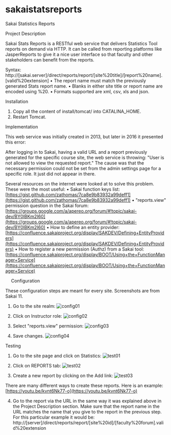 # sakaistatsreports
Sakai Statistics Reports



Project Description

Sakai Stats Reports is a RESTful web service that delivers Statistics Tool reports on demand via HTTP. It can be called from reporting  platforms like JasperReports to give it a nice user interface so that faculty and other stakeholders can benefit from the reports.

Syntax:
http://[sakai.server]/direct/reports/report/[site%20title]/[report%20name].[valid%20extension]
•	The report name must match the previously generated Stats report name.
•	Blanks in either site title or report name are encoded using %20.
•	Formats supported are xml, csv, xls and json. 



Installation
1.	Copy all the content of install/tomcat/ into CATALINA_HOME.
2.	Restart Tomcat.



Implementation

This web service was initially created in 2013, but later in 2016 it presented this error:

After logging in to Sakai, having a valid URL and a report previously generated for the specific course site, the web service is throwing:
"User is not allowed to view the requested report." 
The cause was that the necessary permission could not be set from the admin settings page for a specific role. It just did not appear in there.

Several resources on the internet were looked at to solve this problem. These were the most useful:
•	Sakai function keys list: [https://gist.github.com/zathomas/7ca8e9b83932a99deff1](https://gist.github.com/zathomas/7ca8e9b83932a99deff1)
•	"reports.view" permission question in the Sakai forum: [https://groups.google.com/a/apereo.org/forum/#!topic/sakai-dev/BY0lBKm2I60](https://groups.google.com/a/apereo.org/forum/#!topic/sakai-dev/BY0lBKm2I60)
•	How to define an entity provider: [https://confluence.sakaiproject.org/display/SAKDEV/Defining+EntityProviders](https://confluence.sakaiproject.org/display/SAKDEV/Defining+EntityProviders)
•	How to register a new permission (Authz) from a Sakai tool: [https://confluence.sakaiproject.org/display/BOOT/Using+the+FunctionManager+Service](https://confluence.sakaiproject.org/display/BOOT/Using+the+FunctionManager+Service)
 

 
Configuration

These configuration steps are meant for every site. Screenshots are from Sakai 11.
1.	Go to the site realm:
 ![config01](https://github.com/sergiomuriel/sakaistatsreports/doc/img/config01.png)
 
2.	Click on Instructor role:
 ![config02](https://github.com/sergiomuriel/sakaistatsreports/doc/img/config02.png)

3.	Select "reports.view" permission:
 ![config03](https://github.com/sergiomuriel/sakaistatsreports/doc/img/config03.png)

4.	Save changes.
 ![config04](https://github.com/sergiomuriel/sakaistatsreports/doc/img/config04.png)
 
 
 
Testing 
1.	Go to the site page and click on Statistics:
 ![test01](https://github.com/sergiomuriel/sakaistatsreports/doc/img/test01.png)

2.	Click on REPORTS tab:
 ![test02](https://github.com/sergiomuriel/sakaistatsreports/doc/img/test02.png)

3.	Create a new report by clicking on the Add link:
 ![test03](https://github.com/sergiomuriel/sakaistatsreports/doc/img/test03.png)

There are many different ways to create these reports. Here is an example: [https://youtu.be/kvnt6Nk77-o](https://youtu.be/kvnt6Nk77-o)

4.	Go to the report via the URL in the same way it was explained above in the Project Description section. Make sure that the report name in the URL matches the name that you give to the report in the previous step. For this particular example it would be:
http://[server]/direct/reports/report/[site%20id]/[faculty%20forum].valid%20extension


